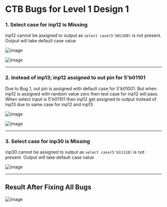# CTB Bugs for Level 1 Design 1

### 1. Select case for inp12 is Missing
inp12 cannot be assigned to output as ```select case(5'b01100)``` is not present.
Output will take default case value

![image](https://user-images.githubusercontent.com/92450677/180609397-95d64efa-f65a-43ea-be6f-ba1684b3337d.png)

![image](https://user-images.githubusercontent.com/92450677/180632809-ee77de41-3523-4659-b803-aa83019b33a1.png)

<hr>

### 2. Instead of inp13; inp12 assigned to out pin for 5'b01101
Due to Bug 1, out pin is assigned with default case for 5'b01001. But when inp12 is assigned with random value zero then test case for inp12 will pass. 
When select input is 5'b01101 then inp12 get assigned to output instead of inp13 due to same case for inp12 and inp13

![image](https://user-images.githubusercontent.com/92450677/180633389-8255e4aa-98a8-46cf-a545-f6b0d8263035.png)

![image](https://user-images.githubusercontent.com/92450677/180633426-4a9d4c1b-5148-4174-9878-df136cc2e796.png)

<hr>


### 3. Select case for inp30 is Missing
inp30 cannot be assigned to output as ```select case(5'b11110)``` is not present. 
Output will take default case value

![image](https://user-images.githubusercontent.com/92450677/180633697-ce379c78-d91b-41f8-9f46-dfaa9982f51c.png)

<hr>


## Result After Fixing All Bugs

![image](https://user-images.githubusercontent.com/92450677/180634058-58885e01-374c-4aef-ac8a-103ff4c3bf82.png)
